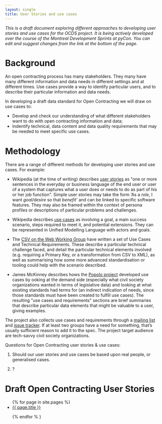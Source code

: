 ```yaml
---
layout: single
title: User Stories and use cases
---
```


_This is a draft document exploring different approaches to developing user stories and use cases for the OCDS project. It is being actively developed over the course of the Montreal Development Sprints at pyCon. You can edit and suggest changes from the link at the bottom of the page._

# Background

An open contracting process has many stakeholders. They many have many different information and data needs in different settings and at different times. Use cases provide a way to identify particular users, and to describe their particular information and data needs. 

In developing a draft data standard for Open Contracting we will draw on use cases to:

* Develop and check our understanding of what different stakeholders want to do with open contracting information and data;
* Indentify technical, data content and data quality requirements that may be needed to meet specific use cases. 

# Methodology

There are a range of different methods for developing user stories and use cases. For example:

* Wikipedia (at the time of writing) describes [user stories](http://en.wikipedia.org/wiki/User_story) as "one or more sentences in the everyday or business language of the end user or user of a system that captures what a user does or needs to do as part of his or her job function". Simple user stories may take the form ‘As a *role*, I want *goal/desire* so that *benefit’* and can be linked to specific software features. They may also be framed within the context of persona profiles or descriptions of particular problems and challenges. 

* Wikipedia describes [use cases](http://en.wikipedia.org/wiki/Use_case) as involving a goal, a main success scenario, steps required to meet it, and potential extensions. They can be represented in Unified Modelling Language with actors and goals. 

* The [CSV on the Web Working Group](http://w3c.github.io/csvw/use-cases-and-requirements/#UC-DigitalPreservationOfGovernmentRecords) have written a set of Use Cases and Technical Requirements. These describe a particular technical challenge faced, and detail the particular technical elements involved (e.g. requiring a Primary Key, or a transformation from CSV to XML), as well as summarising how some more advanced standardisation or tooling could help with the scenario described. 

* James McKinney describes hows the [Popolo project](http://popoloproject.com/) developed use cases by ooking at the demand side (especially what civil society organizations wanted in terms of legislative data)  and looking at what existing standards had terms for (an indirect indication of needs, since those standards must have been created to fulfill use cases). The resulting "use cases and requirements" sections are brief summaries that describe particular data elements that might be valuable to a user, giving examples.

The project also collects use cases and requirements through a [mailing list](http://lists.w3.org/Archives/Public/public-opengov/) and [issue tracker](http://popoloproject.com/specs/person.html). If at least two groups have a need for something, that’s usually sufficient reason to add it to the spec. The project target audience are tech-savvy civil society organizations.

Questions for Open Contracting user stories & use cases:

1. Should our user stories and use cases be based upon real people, or generalised cases. 

2. ?

# Draft Open Contracting User Stories

<ul>
{% for page in site.pages %}

<li><a href="{{ page.url }}">{{ page.title }}</a></li>

{% endfor % } <!-- page -->
</ul>
